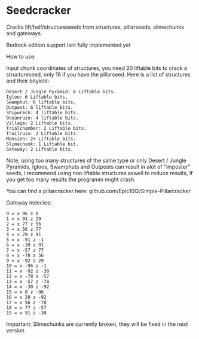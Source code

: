 # Seedcracker
Cracks lift/half/structureseeds from structures, pillarseeds, slimechunks and gateways.

Bedrock edition support isnt fully implemented yet

How to use:

Input chunk coordinates of structures,
you need 20 liftable bits to crack a structureseed, only 16 if you have the pillarseed.
Here is a list of structures and their bityield:
```
Desert / Jungle Pyramid: 6 Liftable bits.
Igloo: 6 Liftable bits.
Swamphut: 6 liftable bits.
Outpost: 6 liftable bits.
Shipwreck: 4 liftable bits.
Oceanruin: 4 liftable bits.
Village: 2 Liftable bits.
Trialchamber: 2 Liftable bits.
Trailruin: 2 Liftable bits.
Mansion: 2+ Liftable bits.
Slimechunk: 1 Liftable bit.
Gateway: 2 Liftable bits.
```

Note, using too many structures of the same type or only Desert / Jungle Pyramids, Igloos, Swamphuts and Outposts can result in alot of "imposter" seeds, i recommend using non liftable structures aswell to reduce results, If you get too many results the programm might crash.

You can find a pillarcracker here: github.com/Epic10l2/Simple-Pillarcracker

Gateway indecies:

```
0 = x 96 z 0
1 = x 91 z 29
2 = x 77 z 56
3 = x 56 z 77
4 = x 29 z 91
5 = x -91 z -1
6 = x -30 z 91
7 = x -57 z 77
8 = x -78 z 56
9 = x -92 z 29
10 = x -96 z -1
11 = x -92 z -30
12 = x -78 z -57
13 = x -57 z -78
14 = x -30 z -92
15 = x 0 z -96
16 = x 29 z -92
17 = x 56 z -78
18 = x 77 z -57
19 = x 91 z -30
```

Important: Slimechunks are currently broken, they will be fixed in the next version
